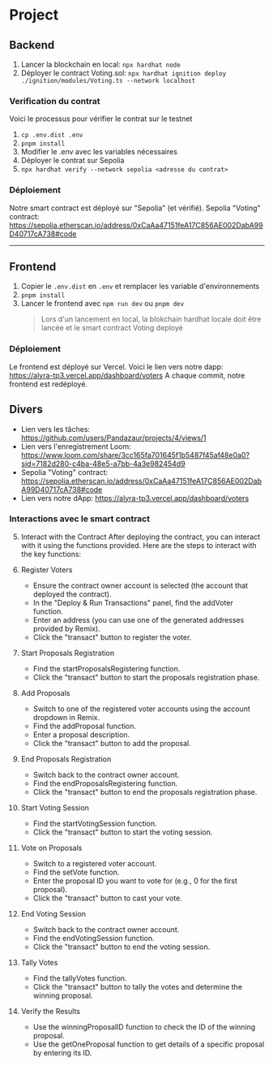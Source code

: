 # Project

## Backend

1. Lancer la blockchain en local: `npx hardhat node`
2. Déployer le contract Voting.sol: `npx hardhat ignition deploy ./ignition/modules/Voting.ts --network localhost`

### Verification du contrat

Voici le processus pour vérifier le contrat sur le testnet

1. `cp .env.dist .env`
1. `pnpm install`
1. Modifier le .env avec les variables nécessaires
1. Déployer le contrat sur Sepolia
1. `npx hardhat verify --network sepolia <adresse du contrat>`

### Déploiement

Notre smart contract est déployé sur "Sepolia" (et vérifié).
Sepolia "Voting" contract: https://sepolia.etherscan.io/address/0xCaAa47151feA17C856AE002DabA99D40717cA738#code

---

## Frontend

1. Copier le `.env.dist` en `.env` et remplacer les variable d'environnements
1. `pnpm install`
1. Lancer le frontend avec `npm run dev` ou `pnpm dev`
    > Lors d'un lancement en local, la blokchain hardhat locale doit être lancée et le smart contract Voting deployé

### Déploiement

Le frontend est déployé sur Vercel. Voici le lien vers notre dapp: https://alyra-tp3.vercel.app/dashboard/voters
A chaque commit, notre frontend est redéployé.

## Divers

-   Lien vers les tâches: https://github.com/users/Pandazaur/projects/4/views/1
-   Lien vers l'enregistrement Loom: https://www.loom.com/share/3cc165fa701645f1b5487f45af48e0a0?sid=7182d280-c4ba-48e5-a7bb-4a3e982454d9
-   Sepolia "Voting" contract: https://sepolia.etherscan.io/address/0xCaAa47151feA17C856AE002DabA99D40717cA738#code
-   Lien vers notre dApp: https://alyra-tp3.vercel.app/dashboard/voters

### Interactions avec le smart contract

5. Interact with the Contract
   After deploying the contract, you can interact with it using the functions provided. Here are the steps to interact with the key functions:

1. Register Voters
    - Ensure the contract owner account is selected (the account that deployed the contract).
    - In the "Deploy & Run Transactions" panel, find the addVoter function.
    - Enter an address (you can use one of the generated addresses provided by Remix).
    - Click the "transact" button to register the voter.
1. Start Proposals Registration
    - Find the startProposalsRegistering function.
    - Click the "transact" button to start the proposals registration phase.
1. Add Proposals
    - Switch to one of the registered voter accounts using the account dropdown in Remix.
    - Find the addProposal function.
    - Enter a proposal description.
    - Click the "transact" button to add the proposal.
1. End Proposals Registration
    - Switch back to the contract owner account.
    - Find the endProposalsRegistering function.
    - Click the "transact" button to end the proposals registration phase.
1. Start Voting Session
    - Find the startVotingSession function.
    - Click the "transact" button to start the voting session.
1. Vote on Proposals
    - Switch to a registered voter account.
    - Find the setVote function.
    - Enter the proposal ID you want to vote for (e.g., 0 for the first proposal).
    - Click the "transact" button to cast your vote.
1. End Voting Session
    - Switch back to the contract owner account.
    - Find the endVotingSession function.
    - Click the "transact" button to end the voting session.
1. Tally Votes
    - Find the tallyVotes function.
    - Click the "transact" button to tally the votes and determine the winning proposal.
1. Verify the Results
    - Use the winningProposalID function to check the ID of the winning proposal.
    - Use the getOneProposal function to get details of a specific proposal by entering its ID.
